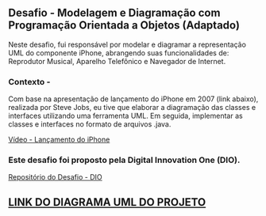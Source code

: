 ## Desafio - Modelagem e Diagramação com Programação Orientada a Objetos (Adaptado)

Neste desafio, fui responsável por modelar e diagramar a representação UML do componente iPhone, abrangendo suas funcionalidades de: Reprodutor Musical, Aparelho Telefônico e Navegador de Internet.

### Contexto -
Com base na apresentação de lançamento do iPhone em 2007 (link abaixo), realizada por Steve Jobs, eu tive que  elaborar a diagramação das classes e interfaces utilizando uma ferramenta UML. Em seguida, implementar as classes e interfaces no formato de arquivos .java.

[Vídeo - Lançamento do iPhone](https://www.youtube.com/watch?v=9ou608QQRq8)

### Este desafio foi proposto pela Digital Innovation One (DIO).

[Repositório do Desafio - DIO](https://github.com/digitalinnovationone/trilha-java-basico/tree/main/desafios/poo)

## [LINK DO DIAGRAMA UML DO PROJETO](https://github.com/kryptokall/desafio-modelagem-iphone/blob/main/src/diagram/diagrama.md)
